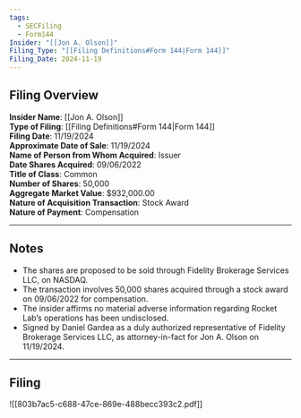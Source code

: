 ```yaml
---
tags:
  - SECFiling
  - Form144
Insider: "[[Jon A. Olson]]"
Filing_Type: "[[Filing Definitions#Form 144|Form 144]]"
Filing_Date: 2024-11-19
---
```

## Filing Overview

**Insider Name**: [[Jon A. Olson]]  
**Type of Filing**: [[Filing Definitions#Form 144|Form 144]]  
**Filing Date**: 11/19/2024  
**Approximate Date of Sale**: 11/19/2024  
**Name of Person from Whom Acquired**: Issuer  
**Date Shares Acquired**: 09/06/2022  
**Title of Class**: Common  
**Number of Shares**: 50,000  
**Aggregate Market Value**: $932,000.00  
**Nature of Acquisition Transaction**: Stock Award  
**Nature of Payment**: Compensation

---
## Notes

- The shares are proposed to be sold through Fidelity Brokerage Services LLC, on NASDAQ.
- The transaction involves 50,000 shares acquired through a stock award on 09/06/2022 for compensation.
- The insider affirms no material adverse information regarding Rocket Lab’s operations has been undisclosed.
- Signed by Daniel Gardea as a duly authorized representative of Fidelity Brokerage Services LLC, as attorney-in-fact for Jon A. Olson on 11/19/2024.

----
## Filing

![[803b7ac5-c688-47ce-869e-488becc393c2.pdf]]
